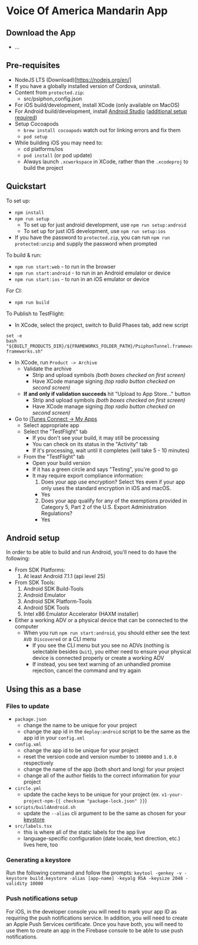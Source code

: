 # Voice Of America Mandarin App

## Download the App

* ...

## Pre-requisites

* NodeJS LTS (Download)[https://nodejs.org/en/]
* If you have a globally installed version of Cordova, uninstall.
* Content from `protected.zip`:
  * src/psiphon_config.json
* For iOS build/development, install XCode (only available on MacOS)
* For Android build/development, install [Android Studio](https://developer.android.com/studio/) ([additional setup required](#android-setup))
* Setup Cocoapods
  * `brew install cocoapods` watch out for linking errors and fix them
  * `pod setup`
* While building iOS you may need to:
  * cd platforms/ios
  * `pod install` (or pod update)
  * Always launch `.xcworkspace` in XCode, rather than the `.xcodeproj` to build the project

## Quickstart

To set up:

* `npm install`
* `npm run setup`
  * To set up for just android development, use `npm run setup:android`
  * To set up for just iOS development, use `npm run setup:ios`
* If you have the password to `protected.zip`, you can run `npm run protected:unzip` and supply the password when prompted

To build & run:

* `npm run start:web` - to run in the browser
* `npm run start:android` - to run in an Android emulator or device
* `npm run start:ios` - to run in an iOS emulator or device

For CI:

* `npm run build`

To Publish to TestFlight:

* In XCode, select the project, switch to Build Phases tab, add new script

```
set -e
bash "${BUILT_PRODUCTS_DIR}/${FRAMEWORKS_FOLDER_PATH}/PsiphonTunnel.framework/strip-frameworks.sh"
```

* In XCode, run `Product -> Archive`
  * Validate the archive
    * Strip and upload symbols _(both boxes checked on first screen)_
    * Have XCode manage signing _(top radio button checked on second screen)_
  * **If and only if validation succeeds** hit "Upload to App Store..." button
    * Strip and upload symbols _(both boxes checked on first screen)_
    * Have XCode manage signing _(top radio button checked on second screen)_
* Go to [iTunes Connect -> My Apps](https://itunesconnect.apple.com/WebObjects/iTunesConnect.woa/ra/ng/app)
  * Select appropriate app
  * Select the "TestFlight" tab
    * If you don't see your build, it may still be processing
    * You can check on its status in the "Activity" tab
    * If it's processing, wait until it completes (will take 5 - 10 minutes)
  * From the "TestFlight" tab
    * Open your build version
    * If it has a green circle and says "Testing", you're good to go
    * It may require export compliance information:
      1.  Does your app use encryption? Select Yes even if your app only uses the standard encryption in iOS and macOS.
      * Yes
      2.  Does your app qualify for any of the exemptions provided in Category 5, Part 2 of the U.S. Export Administration Regulations?
      * Yes

## Android setup

In order to be able to build and run Android, you'll need to do have the following:

* From SDK Platforms:
  1.  At least Android 7.1.1 (api level 25)
* From SDK Tools:
  1.  Android SDK Build-Tools
  1.  Android Emulator
  1.  Android SDK Platform-Tools
  1.  Android SDK Tools
  1.  Intel x86 Emulator Accelerator (HAXM installer)
* Either a working ADV or a physical device that can be connected to the computer
  * When you run `npm run start:android`, you should either see the text `AVD Discovered` or a CLI menu
    * If you see the CLI menu but you see no ADVs (nothing is selectable besides `Quit`), you either need to ensure your physical device is connected properly or create a working ADV
    * If instead, you see text warning of an unhandled promise rejection, cancel the command and try again

## Using this as a base

### Files to update

* `package.json`
  * change the name to be unique for your project
  * change the app id in the `deploy:android` script to be the same as the app id in your `config.xml`
* `config.xml`
  * change the app id to be unique for your project
  * reset the version code and version number to `100000` and `1.0.0` respectively
  * change the name of the app (both short and long) for your project
  * change all of the author fields to the correct information for your project
* `circle.yml`
  * update the cache keys to be unique for your project
    (ex. `v1-your-project-npm-{{ checksum "package-lock.json" }}`)
* `scripts/buildAndroid.sh`
  * update the `--alias` cli argument to be the same as chosen for your [keystore](#generating-a-keystore)
* `src/labels.tsx`
  * this is where all of the static labels for the app live
  * language-specific configuration (date locale, text direction, etc.) lives here, too

### Generating a keystore

Run the following command and follow the prompts:
`keytool -genkey -v -keystore build.keystore -alias [app-name] -keyalg RSA -keysize 2048 -validity 10000`

### Push notifications setup
For iOS, in the developer console you will need to mark your app ID as requiring the push notifications service.  In addition, you will need to create an Apple Push Services certificate.  Once you have both, you will need to use them to create an app in the Firebase console to be able to use push notifications.

